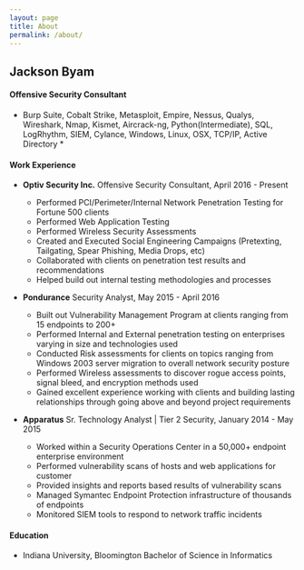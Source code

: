 ```yaml
---
layout: page
title: About
permalink: /about/
---
```


## Jackson Byam

#### Offensive Security Consultant

* Burp Suite, Cobalt Strike, Metasploit, Empire, Nessus, Qualys, Wireshark, Nmap, Kismet, Aircrack-ng, Python(Intermediate), SQL, LogRhythm, SIEM, Cylance, Windows, Linux, OSX, TCP/IP, Active Directory *

#### Work Experience
*   **Optiv Security Inc.**
    Offensive Security Consultant, April 2016 - Present
    - Performed PCI/Perimeter/Internal Network Penetration Testing for Fortune 500 clients
    - Performed Web Application Testing
    - Performed Wireless Security Assessments
    - Created and Executed Social Engineering Campaigns (Pretexting, Tailgating, Spear
    Phishing, Media Drops, etc)
    - Collaborated with clients on penetration test results and recommendations
    - Helped build out internal testing methodologies and processes
    
*   **Pondurance**
    Security Analyst, May 2015 - April 2016
    - Built out Vulnerability Management Program at clients ranging from 15 endpoints to 200+
    - Performed Internal and External penetration testing on enterprises varying in size and technologies used
    - Conducted Risk assessments for clients on topics ranging from Windows 2003 server migration to overall network security       posture
    - Performed Wireless assessments to discover rogue access points, signal bleed, and encryption methods used
    - Gained excellent experience working with clients and building lasting relationships through going above and beyond project requirements
    
*   **Apparatus**
    Sr. Technology Analyst | Tier 2 Security, January 2014 - May 2015
    - Worked within a Security Operations Center in a 50,000+ endpoint enterprise environment
    - Performed vulnerability scans of hosts and web applications for customer
    - Provided insights and reports based results of vulnerability scans
    - Managed Symantec Endpoint Protection infrastructure of thousands of endpoints
    - Monitored SIEM tools to respond to network traffic incidents
    
#### Education
*    Indiana University, Bloomington
     Bachelor of Science in Informatics
